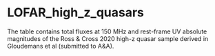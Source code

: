 # LOFAR_high_z_quasars

The table contains total fluxes at 150 MHz and rest-frame UV absolute magnitudes of the Ross & Cross 2020 high-z quasar sample derived in Gloudemans et al (submitted to A&A).
